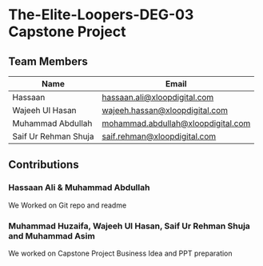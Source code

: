 # The-Elite-Loopers-DEG-03    Capstone Project

## Team Members
 | Name  | Email | 
 |-|-|
 | Hassaan | hassaan.ali@xloopdigital.com |
 | Wajeeh Ul Hasan | wajeeh.hassan@xloopdigital.com|
 | Muhammad Abdullah | mohammad.abdullah@xloopdigital.com|
 | Saif Ur Rehman Shuja | saif.rehman@xloopdigital.com|

 ## Contributions
 
 ### Hassaan Ali & Muhammad Abdullah
 We Worked on Git repo and readme

 ### Muhammad Huzaifa, Wajeeh Ul Hasan, Saif Ur Rehman Shuja and Muhammad Asim
 We worked on Capstone Project Business Idea and PPT preparation